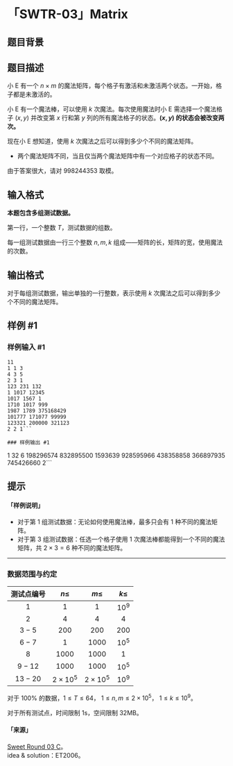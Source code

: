 # 「SWTR-03」Matrix

## 题目背景



## 题目描述

小 E 有一个 $n \times m$ 的魔法矩阵，每个格子有激活和未激活两个状态。一开始，格子都是未激活的。

小 E 有一个魔法棒，可以使用 $k$ 次魔法。每次使用魔法时小 $\mathrm{E}$ 需选择一个魔法格子 $(x,y)$ 并改变第 $x$ 行和第 $y$ 列的所有魔法格子的状态。**$(x,y)$ 的状态会被改变两次。**

现在小 E 想知道，使用 $k$ 次魔法之后可以得到多少个不同的魔法矩阵。

- 两个魔法矩阵不同，当且仅当两个魔法矩阵中有一个对应格子的状态不同。

由于答案很大，请对 $998244353$ 取模。

## 输入格式

**本题包含多组测试数据。**

第一行，一个整数 $T$，测试数据的组数。

每一组测试数据由一行三个整数 $n,m,k$ 组成——矩阵的长，矩阵的宽，使用魔法的次数。

## 输出格式

对于每组测试数据，输出单独的一行整数，表示使用 $k$ 次魔法之后可以得到多少个不同的魔法矩阵。

## 样例 #1

### 样例输入 #1
```
11
1 1 3
4 3 5
2 3 1
123 231 132
1 1017 12345
1017 1567 1
1710 1017 999
1987 1789 375168429
101777 171077 99999
123321 200000 321123
2 2 1```

### 样例输出 #1

```
1
32
6
198296574
832895500
1593639
928595966
438358858
366897935
745426660
2```

## 提示

#### 「样例说明」

- 对于第 1 组测试数据：无论如何使用魔法棒，最多只会有 1 种不同的魔法矩阵。 
- 对于第 3 组测试数据：任选一个格子使用 1 次魔法棒都能得到一个不同的魔法矩阵，共 $2\times 3=6$ 种不同的魔法矩阵。

---

### 数据范围与约定

测试点编号 | $n\leq$ | $m\leq$ | $k\leq$
:-: | :-: | :-: | :-:
$1$ | $1$ | $1$ | $10^9$
$2$ | $4$ | $4$ | $4$
$3-5$ | $200$ | $200$ | $200$
$6-7$ | $1$ | $1000$ | $10^5$
$8$ | $1000$ | $1000$ | $1$
$9-12$ | $1000$ | $1000$ | $10^5$
$13-20$ | $2\times 10^5$ | $2\times 10^5$ | $10^9$

对于 $100\%$ 的数据，$1 \leq T \leq 64$，$\ 1 \leq n,m \leq 2\times 10^5$，$\ 1 \leq k \leq 10^9$。

对于所有测试点，时间限制 1s，空间限制 32MB。

#### 「来源」

[Sweet Round 03 C](https://www.luogu.com.cn/contest/24755)。  
idea & solution：ET2006。
